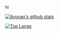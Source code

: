hi

[![Anurag's github stats](https://github-readme-stats.vercel.app/api?username=Arthurs-code&show_icons=true)](https://github.com/anuraghazra/github-readme-stats)

[![Top Langs](https://github-readme-stats.vercel.app/api/top-langs/?username=Arthurs-code&layout=compact)](https://github.com/anuraghazra/github-readme-stats)
